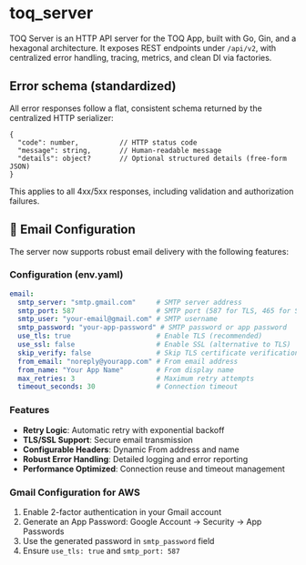 # toq_server
TOQ Server is an HTTP API server for the TOQ App, built with Go, Gin, and a hexagonal architecture. It exposes REST endpoints under `/api/v2`, with centralized error handling, tracing, metrics, and clean DI via factories.

## Error schema (standardized)
All error responses follow a flat, consistent schema returned by the centralized HTTP serializer:

```
{
  "code": number,          // HTTP status code
  "message": string,       // Human-readable message
  "details": object?       // Optional structured details (free-form JSON)
}
```

This applies to all 4xx/5xx responses, including validation and authorization failures.

## 📧 Email Configuration

The server now supports robust email delivery with the following features:

### Configuration (env.yaml)
```yaml
email:
  smtp_server: "smtp.gmail.com"     # SMTP server address
  smtp_port: 587                    # SMTP port (587 for TLS, 465 for SSL)
  smtp_user: "your-email@gmail.com" # SMTP username
  smtp_password: "your-app-password" # SMTP password or app password
  use_tls: true                     # Enable TLS (recommended)
  use_ssl: false                    # Enable SSL (alternative to TLS)
  skip_verify: false                # Skip TLS certificate verification (development only)
  from_email: "noreply@yourapp.com" # From email address
  from_name: "Your App Name"        # From display name
  max_retries: 3                    # Maximum retry attempts
  timeout_seconds: 30               # Connection timeout
```

### Features
- **Retry Logic**: Automatic retry with exponential backoff
- **TLS/SSL Support**: Secure email transmission
- **Configurable Headers**: Dynamic From address and name
- **Robust Error Handling**: Detailed logging and error reporting
- **Performance Optimized**: Connection reuse and timeout management

### Gmail Configuration for AWS
1. Enable 2-factor authentication in your Gmail account
2. Generate an App Password: Google Account → Security → App Passwords
3. Use the generated password in `smtp_password` field
4. Ensure `use_tls: true` and `smtp_port: 587`

